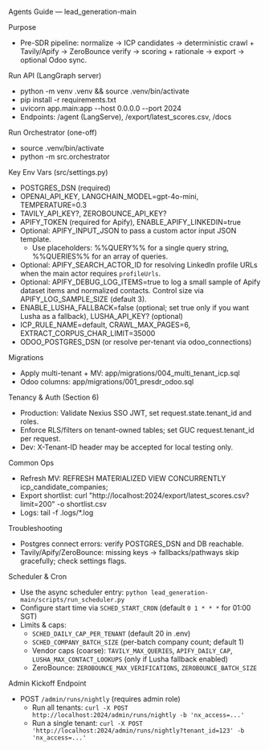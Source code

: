 Agents Guide — lead_generation-main

Purpose
- Pre-SDR pipeline: normalize → ICP candidates → deterministic crawl + Tavily/Apify → ZeroBounce verify → scoring + rationale → export → optional Odoo sync.

Run API (LangGraph server)
- python -m venv .venv && source .venv/bin/activate
- pip install -r requirements.txt
- uvicorn app.main:app --host 0.0.0.0 --port 2024
- Endpoints: /agent (LangServe), /export/latest_scores.csv, /docs

Run Orchestrator (one-off)
- source .venv/bin/activate
- python -m src.orchestrator

Key Env Vars (src/settings.py)
- POSTGRES_DSN (required)
- OPENAI_API_KEY, LANGCHAIN_MODEL=gpt-4o-mini, TEMPERATURE=0.3
- TAVILY_API_KEY?, ZEROBOUNCE_API_KEY?
- APIFY_TOKEN (required for Apify), ENABLE_APIFY_LINKEDIN=true
- Optional: APIFY_INPUT_JSON to pass a custom actor input JSON template.
  - Use placeholders: %%QUERY%% for a single query string, %%QUERIES%% for an array of queries.
- Optional: APIFY_SEARCH_ACTOR_ID for resolving LinkedIn profile URLs when the main actor requires `profileUrls`.
- Optional: APIFY_DEBUG_LOG_ITEMS=true to log a small sample of Apify dataset items and normalized contacts. Control size via APIFY_LOG_SAMPLE_SIZE (default 3).
- ENABLE_LUSHA_FALLBACK=false (optional; set true only if you want Lusha as a fallback), LUSHA_API_KEY? (optional)
- ICP_RULE_NAME=default, CRAWL_MAX_PAGES=6, EXTRACT_CORPUS_CHAR_LIMIT=35000
- ODOO_POSTGRES_DSN (or resolve per-tenant via odoo_connections)

Migrations
- Apply multi-tenant + MV: app/migrations/004_multi_tenant_icp.sql
- Odoo columns: app/migrations/001_presdr_odoo.sql

Tenancy & Auth (Section 6)
- Production: Validate Nexius SSO JWT, set request.state.tenant_id and roles.
- Enforce RLS/filters on tenant-owned tables; set GUC request.tenant_id per request.
- Dev: X-Tenant-ID header may be accepted for local testing only.

Common Ops
- Refresh MV: REFRESH MATERIALIZED VIEW CONCURRENTLY icp_candidate_companies;
- Export shortlist: curl "http://localhost:2024/export/latest_scores.csv?limit=200" -o shortlist.csv
- Logs: tail -f .logs/*.log

Troubleshooting
- Postgres connect errors: verify POSTGRES_DSN and DB reachable.
- Tavily/Apify/ZeroBounce: missing keys → fallbacks/pathways skip gracefully; check settings flags.

Scheduler & Cron
- Use the async scheduler entry: `python lead_generation-main/scripts/run_scheduler.py`
- Configure start time via `SCHED_START_CRON` (default `0 1 * * *` for 01:00 SGT)
- Limits & caps:
  - `SCHED_DAILY_CAP_PER_TENANT` (default 20 in .env)
  - `SCHED_COMPANY_BATCH_SIZE` (per-batch company count; default 1)
  - Vendor caps (coarse): `TAVILY_MAX_QUERIES`, `APIFY_DAILY_CAP`, `LUSHA_MAX_CONTACT_LOOKUPS` (only if Lusha fallback enabled)
  - ZeroBounce: `ZEROBOUNCE_MAX_VERIFICATIONS`, `ZEROBOUNCE_BATCH_SIZE`

Admin Kickoff Endpoint
- POST `/admin/runs/nightly` (requires admin role)
  - Run all tenants: `curl -X POST http://localhost:2024/admin/runs/nightly -b 'nx_access=...'`
  - Run a single tenant: `curl -X POST 'http://localhost:2024/admin/runs/nightly?tenant_id=123' -b 'nx_access=...'`
